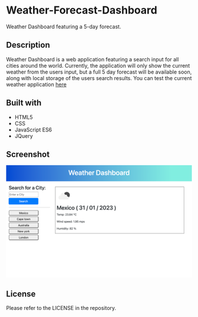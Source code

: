 # Weather-Forecast-Dashboard
Weather Dashboard featuring a 5-day forecast.

## Description
Weather Dashboard is  a web application featuring a search input for all cities around the world.
Currently, the application will only show the current weather from the users input, but a full 5 day forecast will be available soon, along with local storage of the users search results.
You can test the current weather application [here](https://chriscds.github.io/Weather-Forecast-Dashboard/index.html)
## Built with
* HTML5
* CSS
* JavaScript ES6
* JQuery

## Screenshot
![Weather Dashboard Screenshot](assets/images/weather-dashboard.png)
## License

Please refer to the LICENSE in the repository.